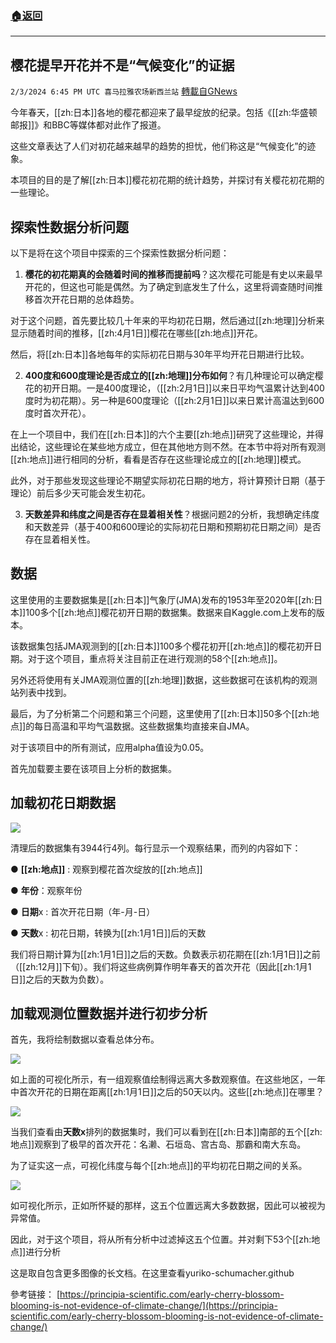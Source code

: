 ###  [:house:返回](README.md)
---


## 樱花提早开花并不是“气候变化”的证据
`2/3/2024 6:45 PM UTC 喜马拉雅农场新西兰站` [轉載自GNews](https://gnews.org/articles/2279490)

今年春天，[[zh:日本]]各地的樱花都迎来了最早绽放的纪录。包括《[[zh:华盛顿邮报]]》和BBC等媒体都对此作了报道。

这些文章表达了人们对初花越来越早的趋势的担忧，他们称这是“气候变化”的迹象。

本项目的目的是了解[[zh:日本]]樱花初花期的统计趋势，并探讨有关樱花初花期的一些理论。

## 探索性数据分析问题

以下是将在这个项目中探索的三个探索性数据分析问题：

1. **樱花的初花期真的会随着时间的推移而提前吗**？这次樱花可能是有史以来最早开花的，但这也可能是偶然。为了确定到底发生了什么，这里将调查随时间推移首次开花日期的总体趋势。

对于这个问题，首先要比较几十年来的平均初花日期，然后通过[[zh:地理]]分析来显示随着时间的推移，[[zh:4月1日]]樱花在哪些[[zh:地点]]开花。

然后，将[[zh:日本]]各地每年的实际初花日期与30年平均开花日期进行比较。

2. **400度和600度理论是否成立的[[zh:地理]]分布如何**？有几种理论可以确定樱花的初开日期。一是400度理论，（[[zh:2月1日]]以来日平均气温累计达到400度时为初花期）。另一种是600度理论（[[zh:2月1日]]以来日累计高温达到600度时首次开花）。

在上一个项目中，我们在[[zh:日本]]的六个主要[[zh:地点]]研究了这些理论，并得出结论，这些理论在某些地方成立，但在其他地方则不然。在本节中将对所有观测[[zh:地点]]进行相同的分析，看看是否存在这些理论成立的[[zh:地理]]模式。

此外，对于那些发现这些理论不期望实际初花日期的地方，将计算预计日期（基于理论）前后多少天可能会发生初花。

3. **天数差异和纬度之间是否存在显着相关性**？根据问题2的分析，我想确定纬度和天数差异（基于400和600理论的实际初花日期和预期初花日期之间）是否存在显着相关性。

## 数据

这里使用的主要数据集是[[zh:日本]]气象厅(JMA)发布的1953年至2020年[[zh:日本]]100多个[[zh:地点]]樱花初开日期的数据集。数据来自Kaggle.com上发布的版本。

该数据集包括JMA观测到的[[zh:日本]]100多个樱花初开[[zh:地点]]的樱花初开日期。对于这个项目，重点将关注目前正在进行观测的58个[[zh:地点]]。

另外还将使用有关JMA观测位置的[[zh:地理]]数据，这些数据可在该机构的观测站列表中找到。

最后，为了分析第二个问题和第三个问题，这里使用了[[zh:日本]]50多个[[zh:地点]]的每日高温和平均气温数据。这些数据集均直接来自JMA。

对于该项目中的所有测试，应用alpha值设为0.05。

首先加载要主要在该项目上分析的数据集。

## 加载初花日期数据


![](ipfs://QmRYJ3fRs6FHMTEgfkiEM6UWy8HZmdbXSQGXDH3o8kHkcL?.png)


清理后的数据集有3944行4列。每行显示一个观察结果，而列的内容如下：

● **[[zh:地点]]** : 观察到樱花首次绽放的[[zh:地点]]

● **年份**：观察年份

● **日期**x : 首次开花日期（年\-月\-日）

● **天数**x : 初花日期，转换为[[zh:1月1日]]后的天数

我们将日期计算为[[zh:1月1日]]之后的天数。负数表示初花期在[[zh:1月1日]]之前（[[zh:12月]]下旬）。我们将这些病例算作明年春天的首次开花（因此[[zh:1月1日]]之后的天数为负数）。

## 加载观测位置数据并进行初步分析


首先，我将绘制数据以查看总体分布。

![](ipfs://Qmd7cFAzNVUNSFou4VL3YZBMD2yPpU1VSa9oF6TAsxFy5z?.png)


如上面的可视化所示，有一组观察值绘制得远离大多数观察值。在这些地区，一年中首次开花的日期在距离[[zh:1月1日]]之后的50天以内。这些[[zh:地点]]在哪里？

![](ipfs://QmVjb79BvHtjYq1KKKykpUFL1YY1hzbAxaPGPLF2hFnrhp?.png)


当我们查看由**天数x**排列的数据集时，我们可以看到在[[zh:日本]]南部的五个[[zh:地点]]观察到了极早的首次开花：名濑、石垣岛、宫古岛、那霸和南大东岛。

为了证实这一点，可视化纬度与每个[[zh:地点]]的平均初花日期之间的关系。


![](ipfs://QmNrqDrkWZdEkGLu5Diq9oTgESeUc1pJarahbpPDQjjfWF?.png)


如可视化所示，正如所怀疑的那样，这五个位置远离大多数数据，因此可以被视为异常值。

因此，对于这个项目，将从所有分析中过滤掉这五个位置。并对剩下53个[[zh:地点]]进行分析

这是取自包含更多图像的长文档。在这里查看yuriko-schumacher.github

參考链接：
[https://principia-scientific.com/early-cherry-blossom-blooming-is-not-evidence-of-climate-change/](https://principia-scientific.com/early-cherry-blossom-blooming-is-not-evidence-of-climate-change/)
